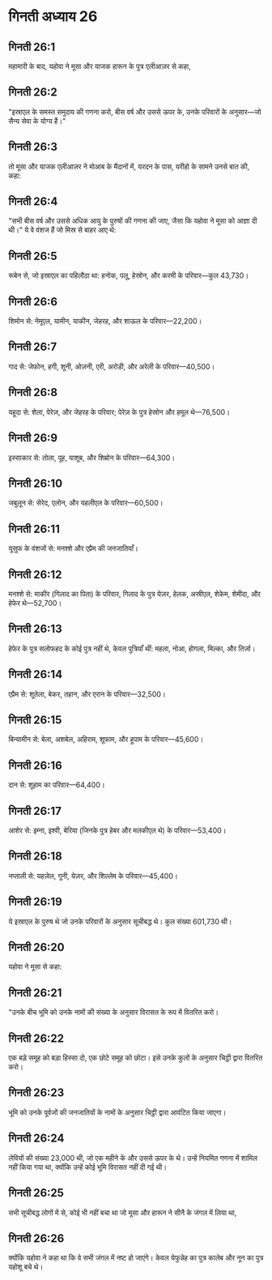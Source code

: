 # गिनती अध्याय 26

## गिनती 26:1
महामारी के बाद, यहोवा ने मूसा और याजक हारून के पुत्र एलीआज़र से कहा,

## गिनती 26:2
"इस्राएल के समस्त समुदाय की गणना करो, बीस वर्ष और उससे ऊपर के, उनके परिवारों के अनुसार—जो सैन्य सेवा के योग्य हैं।"

## गिनती 26:3
तो मूसा और याजक एलीआज़र ने मोआब के मैदानों में, यरदन के पास, यरीहो के सामने उनसे बात की, कहा:

## गिनती 26:4
"सभी बीस वर्ष और उससे अधिक आयु के पुरुषों की गणना की जाए, जैसा कि यहोवा ने मूसा को आज्ञा दी थी।" ये वे वंशज हैं जो मिस्र से बाहर आए थे:

## गिनती 26:5
रूबेन से, जो इस्राएल का पहिलौठा था: हनोक, पलू, हेस्रोन, और करमी के परिवार—कुल 43,730।

## गिनती 26:6
शिमोन से: नेमूएल, यामीन, याकीन, जेहरह, और शाऊल के परिवार—22,200।

## गिनती 26:7
गाद से: जेफोन, हगी, शूनी, ओज़नी, एरी, अरोडी, और अरेली के परिवार—40,500।

## गिनती 26:8
यहूदा से: शेला, पेरेज़, और जेहरह के परिवार; पेरेज़ के पुत्र हेस्रोन और हमूल थे—76,500।

## गिनती 26:9
इस्साकार से: तोला, पूह, याशूब, और शिम्रोन के परिवार—64,300।

## गिनती 26:10
जबुलून से: सेरेद, एलोन, और यहलीएल के परिवार—60,500।

## गिनती 26:11
यूसुफ के वंशजों से: मनश्शे और एप्रैम की जनजातियाँ।

## गिनती 26:12
मनश्शे से: माकीर (गिलाद का पिता) के परिवार, गिलाद के पुत्र येज़र, हेलक, अस्रीएल, शेकेम, शेमीदा, और हेफेर थे—52,700।

## गिनती 26:13
हेफेर के पुत्र सलोफहद के कोई पुत्र नहीं थे, केवल पुत्रियाँ थीं: महला, नोआ, होगला, मिल्का, और तिर्ज़ा।

## गिनती 26:14
एप्रैम से: शूतेला, बेकर, तहान, और एरान के परिवार—32,500।

## गिनती 26:15
बिन्यामीन से: बेला, अशबेल, अहिराम, शूफाम, और हूपाम के परिवार—45,600।

## गिनती 26:16
दान से: शूहाम का परिवार—64,400।

## गिनती 26:17
आशेर से: इम्ना, इश्वी, बेरिया (जिनके पुत्र हेबर और मलकीएल थे) के परिवार—53,400।

## गिनती 26:18
नप्ताली से: यहज़ेल, गूनी, येज़र, और शिल्लेम के परिवार—45,400।

## गिनती 26:19
ये इस्राएल के पुरुष थे जो उनके परिवारों के अनुसार सूचीबद्ध थे। कुल संख्या 601,730 थी।

## गिनती 26:20
यहोवा ने मूसा से कहा:

## गिनती 26:21
"उनके बीच भूमि को उनके नामों की संख्या के अनुसार विरासत के रूप में वितरित करो।

## गिनती 26:22
एक बड़े समूह को बड़ा हिस्सा दो, एक छोटे समूह को छोटा। इसे उनके कुलों के अनुसार चिट्ठी द्वारा वितरित करो।

## गिनती 26:23
भूमि को उनके पूर्वजों की जनजातियों के नामों के अनुसार चिट्ठी द्वारा आवंटित किया जाएगा।

## गिनती 26:24
लेवियों की संख्या 23,000 थी, जो एक महीने के और उससे ऊपर के थे। उन्हें नियमित गणना में शामिल नहीं किया गया था, क्योंकि उन्हें कोई भूमि विरासत नहीं दी गई थी।

## गिनती 26:25
सभी सूचीबद्ध लोगों में से, कोई भी नहीं बचा था जो मूसा और हारून ने सीनै के जंगल में लिया था,

## गिनती 26:26
क्योंकि यहोवा ने कहा था कि वे सभी जंगल में नष्ट हो जाएंगे। केवल येफुन्नेह का पुत्र कालेब और नून का पुत्र यहोशू बचे थे।
